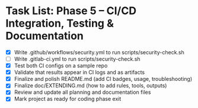 # Task List: Phase 5 – CI/CD Integration, Testing & Documentation

- [x] Write .github/workflows/security.yml to run scripts/security-check.sh
- [ ] Write .gitlab-ci.yml to run scripts/security-check.sh
- [x] Test both CI configs on a sample repo
- [x] Validate that results appear in CI logs and as artifacts
- [x] Finalize and polish README.md (add CI badges, usage, troubleshooting)
- [x] Finalize doc/EXTENDING.md (how to add rules, tools, outputs)
- [x] Review and update all planning and documentation files
- [x] Mark project as ready for coding phase exit
